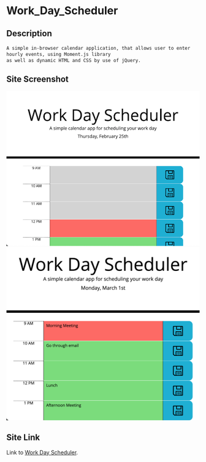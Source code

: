# Work_Day_Scheduler

## Description
    A simple in-browser calendar application, that allows user to enter hourly events, using Moment.js library  
    as well as dynamic HTML and CSS by use of jQuery.

## Site Screenshot
   ![Site Screenshot](assets/images/schedule_img1.png)
   ![Site Screenshot](assets/images/schedule_img2.png)

## Site Link
   Link to [Work Day Scheduler](https://takolad.github.io/hw5-Work_Day_Scheduler/).